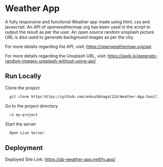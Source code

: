 
# Weather App

A fully responsive and functional Weather app made using html, css and javascript.
An API of openweathermap.org has been used in the script to output the result as per the user.
An open source random unsplash picture URL is also used to  generate background images as per the city.

For more details regarding the API, visit: https://openweathermap.org/api

For more details regarding the Unsplash URL, visit: https://awik.io/generate-random-images-unsplash-without-using-api/

## Run Locally

Clone the project

```bash
  git clone https:https://github.com/ankushbhagat124/Weather-App-Vanilla.git
```

Go to the project directory

```bash
  cd my-project
```

Start the server

```bash
  Open Live Server
```


## Deployment

Deployed Site Link: https://ab-weather-app.netlify.app/


